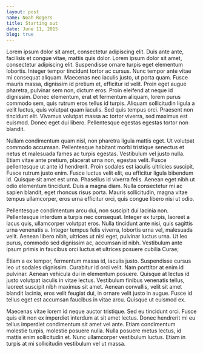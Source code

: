 ```yaml
---
layout: post
name: Noah Rogers
title: Starting out
date: June 11, 2015
blog: true
---
```


Lorem ipsum dolor sit amet, consectetur adipiscing elit. Duis ante ante, facilisis et congue vitae, mattis quis dolor. Lorem ipsum dolor sit amet, consectetur adipiscing elit. Suspendisse ornare turpis eget elementum lobortis. Integer tempor tincidunt tortor ac cursus. Nunc tempor ante vitae mi consequat aliquam. Maecenas nec iaculis justo, ut porta quam. Fusce mauris massa, dignissim id pretium et, efficitur id velit. Proin eget augue pharetra, pulvinar sem non, dictum eros. Proin eleifend at neque id dignissim. Donec elementum, erat et fermentum aliquam, lorem purus commodo sem, quis rutrum eros tellus id turpis. Aliquam sollicitudin ligula a velit luctus, quis volutpat quam iaculis. Sed quis tempus orci. Praesent non tincidunt elit. Vivamus volutpat massa ac tortor viverra, sed maximus est euismod. Donec eget dui libero. Pellentesque egestas egestas tortor non blandit.

Nullam condimentum quam nisl, non pharetra ligula mattis eget. Ut volutpat commodo accumsan. Pellentesque habitant morbi tristique senectus et netus et malesuada fames ac turpis egestas. Vestibulum vel justo nulla. Etiam vitae ante pretium, placerat urna non, egestas velit. Fusce pellentesque ut ante id hendrerit. Proin sodales est iaculis ultricies suscipit. Fusce rutrum justo enim. Fusce luctus velit elit, eu efficitur ligula bibendum id. Quisque sit amet est urna. Phasellus id viverra felis. Aenean eget nibh ut odio elementum tincidunt. Duis a magna diam. Nulla consectetur mi ac sapien blandit, eget rhoncus risus porta. Mauris sollicitudin, magna vitae tempus ullamcorper, eros urna efficitur orci, quis congue libero nisi ut odio.

Pellentesque condimentum arcu dui, non suscipit dui lacinia non. Pellentesque interdum a turpis nec consequat. Integer ex turpis, laoreet a lacus quis, ullamcorper volutpat eros. Nulla tincidunt ante nisi, quis sagittis urna venenatis a. Integer tempus felis viverra, lobortis urna vel, malesuada velit. Aenean libero nibh, ultrices ut nisl eget, pulvinar luctus urna. Ut leo purus, commodo sed dignissim ac, accumsan id nibh. Vestibulum ante ipsum primis in faucibus orci luctus et ultrices posuere cubilia Curae;

Etiam a ex tempor, fermentum massa id, iaculis justo. Suspendisse cursus leo ut sodales dignissim. Curabitur id orci velit. Nam porttitor at enim id pulvinar. Aenean vehicula dui in elementum posuere. Quisque at lectus id justo volutpat iaculis in vitae lectus. Vestibulum finibus venenatis tellus, laoreet suscipit nibh maximus sit amet. Aenean convallis, velit sit amet blandit lacinia, eros velit feugiat dui, in ornare velit justo in augue. Fusce id tellus eget est accumsan faucibus in vitae arcu. Quisque ut euismod ex.

Maecenas vitae lorem id neque auctor tristique. Sed eu tincidunt orci. Fusce quis elit non ex imperdiet interdum at sit amet lectus. Donec hendrerit mi eu tellus imperdiet condimentum sit amet vel ante. Etiam condimentum molestie turpis, molestie posuere nulla. Nulla posuere metus lectus, id mattis enim sollicitudin et. Nunc ullamcorper vestibulum luctus. Etiam in turpis at mi sollicitudin vestibulum vel ut massa.
